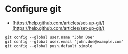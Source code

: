 # Configure git
* [https://help.github.com/articles/set-up-git/](https://help.github.com/articles/set-up-git/)

```
git config --global user.name "John Doe"
git config --global user.email "john.doe@example.com"
git config --global push.default simple
```
